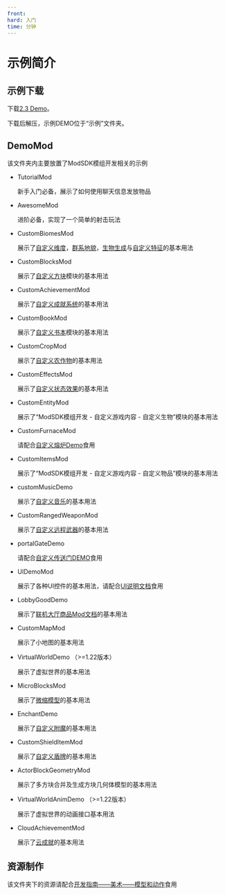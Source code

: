 ```yaml
---
front: 
hard: 入门
time: 分钟
---
```


# 示例简介



## 示例下载

下载[2.3 Demo](https://g79.gdl.netease.com/2.3DemoV2.zip)。

下载后解压，示例DEMO位于“示例”文件夹。



## DemoMod

该文件夹内主要放置了ModSDK模组开发相关的示例

<span id="TutorialMod"></span>

* TutorialMod

  新手入门必备，展示了如何使用聊天信息发放物品

<span id="AwesomeMod"></span>

* AwesomeMod

  进阶必备，实现了一个简单的射击玩法

<span id="CustomBiomesMod"></span>

* CustomBiomesMod

  展示了[自定义维度](../15-自定义游戏内容/4-自定义维度/1-自定义维度.md)，[群系地貌](../15-自定义游戏内容/4-自定义维度/2-群系地貌.md)，[生物生成](../15-自定义游戏内容/4-自定义维度/3-生物生成.md)与[自定义特征](../15-自定义游戏内容/4-自定义维度/4-自定义特征.md)的基本用法

<span id="CustomBlocksMod"></span>

* CustomBlocksMod

  展示了[自定义方块](../15-自定义游戏内容/2-自定义方块/0-自定义方块概述.md)模块的基本用法

<span id="CustomAchievementMod"></span>

* CustomAchievementMod

  展示了[自定义成就系统](../15-自定义游戏内容/16-自定义成就系统.md)的基本用法

<span id="CustomBookMod"></span>

* CustomBookMod

  展示了[自定义书本](../15-自定义游戏内容/5-自定义书本/01-自定义基础书本.md)模块的基本用法

<span id="CustomCropMod"></span>

* CustomCropMod

  展示了[自定义农作物](../15-自定义游戏内容/2-自定义方块/3-特殊方块/3-自定义农作物方块.md)的基本用法

<span id="CustomEffectsMod"></span>

* CustomEffectsMod

  展示了[自定义状态效果](../15-自定义游戏内容/7-自定义状态效果.md)的基本用法

<span id="CustomEntityMod"></span>

* CustomEntityMod

  展示了“ModSDK模组开发 - 自定义游戏内容 - 自定义生物”模块的基本用法

<span id="CustomFurnaceMod"></span>

* CustomFurnaceMod

  请配合[自定义熔炉Demo](../15-自定义游戏内容/2-自定义方块/a-自定义熔炉.md)食用

<span id="CustomItemsMod"></span>

* CustomItemsMod

  展示了“ModSDK模组开发 - 自定义游戏内容 - 自定义物品”模块的基本用法

<span id="customMusicDemo"></span>

* customMusicDemo

  展示了[自定义音乐](../15-自定义游戏内容/8-自定义音乐.md)的基本用法

<span id="CustomRangedWeaponMod"></span>

* CustomRangedWeaponMod

  展示了[自定义远程武器](../15-自定义游戏内容/6-自定义远程武器.md)的基本用法

<span id="portalGateDemo"></span>

* portalGateDemo

  请配合[自定义传送门DEMO](../15-自定义游戏内容/4-自定义维度/5-自定义传送门.md)食用

<span id="UIDemoMod"></span>

* UIDemoMod

  展示了各种UI控件的基本用法，请配合[UI说明文档](../../18-界面与交互/30-UI说明文档.md)食用

<span id="LobbyGoodDemo"></span>

* LobbyGoodDemo

  展示了[联机大厅商品Mod文档](../../26-联机大厅/6-联机大厅商品2.0文档.md)的基本用法

<span id="CustomMapMod"></span>

* CustomMapMod

  展示了小地图的基本用法

<span id="VirtualWorldDemo"></span>

* VirtualWorldDemo （>=1.22版本）

  展示了虚拟世界的基本用法

* MicroBlocksMod

  展示了[微缩模型](../15-自定义游戏内容/10-微缩方块.md)的基本用法

<span id="EnchantDemo"></span>

- EnchantDemo

  展示了[自定义附魔](../15-自定义游戏内容/11-自定义附魔文档.md)的基本用法

- CustomShieldItemMod

  展示了[自定义盾牌](../15-自定义游戏内容/1-自定义物品/8-自定义盾牌.md)的基本用法

<span id="ActorBlockGeometryMod"></span>

- ActorBlockGeometryMod

  展示了多方块合并及生成方块几何体模型的基本用法
  

<span id="VirtualWorldAnimDemo"></span>

* VirtualWorldAnimDemo （>=1.22版本）

  展示了虚拟世界的动画接口基本用法

<span id="CloudAchievementMod"></span>

- CloudAchievementMod

  展示了[云成就](../../28-成就系统/云成就使用文档.md)的基本用法

## 资源制作

该文件夹下的资源请配合[开发指南——美术——模型和动作](../../16-美术/6-模型和动作/00-模型制作方案.md)食用